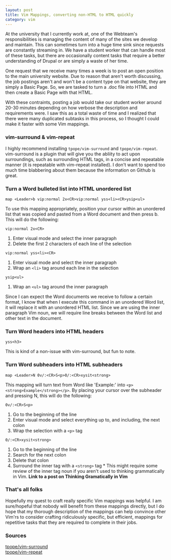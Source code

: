 ```yaml
---
layout: post
title: Vim Mappings, converting non-HTML to HTML quickly
category: vim
---
```


At the university that I currently work at, one of the Webteam's responsibilities is managing the content of many of the sites we develop and maintain. This can sometimes turn into a huge time sink since requests are constantly streaming in. We have a student worker that can handle most of these tasks, but there are occasionally content tasks that require a better understanding of Drupal or are simply a waste of her time.

One request that we receive many times a week is to post an open position to the main university website. Due to reason that aren't worth discussing, the job postings aren't and won't be a content type on that website, they are simply a Basic Page. So, we are tasked to turn a .doc file into HTML and then create a Basic Page with that HTML.

With these contraints, posting a job would take our student worker around 20-30 minutes depending on how verbose the description and requirements were. I saw this as a total waste of time and I realized that there were many duplicated subtasks in this process, so I thought I could make it faster with some Vim mappings.

### vim-surround & vim-repeat

I highly recommend installing `tpope/vim-surround` and `tpope/vim-repeat`. vim-surround is a plugin that will give you the abliity to act upon surroundings, such as surrounding HTML tags, in a concise and repeatable manner (it is repeatable with vim-repeat installed). I don't want to spend too much time blabbering about them because the information on Github is great.

### Turn a Word bulleted list into HTML unordered list

```vim
map <Leader>b vip:normal 2x<CR>vip:normal yss<li><CR>ysip<ul>
```

To use this mapping appropriately, position your cursor within an unordered list that was copied and pasted from a Word document and then press <Leader>b. This will do the following:

```vim
vip:normal 2x<CR>
```

  1. Enter visual mode and select the inner paragraph
  2. Delete the first 2 characters of each line of the selection

```vim
vip:normal yss<li><CR>
```

  1. Enter visual mode and select the inner paragraph
  2. Wrap an `<li>` tag around each line in the selection

```vim
ysip<ul>
```

  1. Wrap an `<ul>` tag around the inner paragraph

Since I can expect the Word documents we receive to follow a certain format, I know that when I execute this command in an unordered Word list, it will replace it with an unordered HTML list. Since we are using the inner paragraph Vim noun, we will require line breaks between the Word list and other text in the document.

### Turn Word headers into HTML headers

```vim
yss<h3>
```

This is kind of a non-issue with vim-surround, but fun to note. 

### Turn Word subheaders into HTML subheaders

```vim
map <Leader>N 0v/:<CR>S<p>0/:<CR>xysit<strong>
```

This mapping will turn text from Word like 'Example:' into `<p><strong>Example</strong></p>`. By placing your cursor over the subheader and pressing <Leader>N, this will do the following:


```vim
0v/:<CR>S<p>
```

  1. Go to the beginning of the line
  2. Enter visual mode and select everything up to, and including, the next colon
  3. Wrap the selection with a `<p>` tag

```vim
0/:<CR>xysit<strong>
```

  1. Go to the beginning of the line
  2. Search for the next colon
  3. Delete that colon
  4. Surround the inner tag with a `<strong>` tag
    * This might require some review of the inner tag noun if you aren't used to thinking grammatically in Vim. **Link to a post on Thinking Gramatically in Vim**

### That's all folks

Hopefully my quest to craft really specific Vim mappings was helpful. I am sure/hopeful that nobody will benefit from these mappings directly, but I do hope that my thorough description of the mappings can help convince other Vim'rs to consider crafting ridiculously specific, but efficient, mappings for repetitive tasks that they are required to complete in their jobs.

### Sources

[tpope/vim-surround](https://github.com/tpope/vim-surround)  
[tpope/vim-repeat](https://github.com/tpope/vim-repeat)
